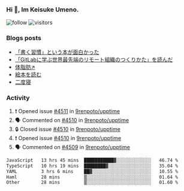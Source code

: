 ### Hi 👋, Im Keisuke Umeno.

<!--
**9renpoto/9renpoto** is a ✨ _special_ ✨ repository because its `README.md` (this file) appears on your GitHub profile.

Here are some ideas to get you started:

- 🔭 I’m currently working on ...
- 🌱 I’m currently learning ...
- 👯 I’m looking to collaborate on ...
- 🤔 I’m looking for help with ...
- 💬 Ask me about ...
- 📫 How to reach me: ...
- 😄 Pronouns: ...
- ⚡ Fun fact: ...
-->

![follow](https://img.shields.io/github/followers/9renpoto?label=Follow&style=social)
![visitors](https://komarev.com/ghpvc/?username=9renpoto&label=Profile%20views&color=0e75b6&style=flat)

### Blogs posts

<!-- BLOG-POST-LIST:START -->
- [「書く習慣」という本が面白かった](https://9renpoto.win/entry/2024/11/11/leave_a_feeling_sad)
- [「GitLabに学ぶ世界最先端のリモート組織のつくりかた」を読んだ](https://9renpoto.win/entry/2024/09/10/remote_organization)
- [体脂肪↗](https://9renpoto.win/entry/2024/08/12/gaining_fat)
- [絵本を読む](https://9renpoto.win/entry/2024/07/26/picture_book)
- [二度寝](https://9renpoto.win/entry/2024/07/18/going_back_to_sleep)
<!-- BLOG-POST-LIST:END -->

### Activity

<!--START_SECTION:activity-->
1. ❗ Opened issue [#4511](https://github.com/9renpoto/upptime/issues/4511) in [9renpoto/upptime](https://github.com/9renpoto/upptime)
2. 🗣 Commented on [#4510](https://github.com/9renpoto/upptime/issues/4510#issuecomment-2508720066) in [9renpoto/upptime](https://github.com/9renpoto/upptime)
3. 🔒 Closed issue [#4510](https://github.com/9renpoto/upptime/issues/4510) in [9renpoto/upptime](https://github.com/9renpoto/upptime)
4. ❗ Opened issue [#4510](https://github.com/9renpoto/upptime/issues/4510) in [9renpoto/upptime](https://github.com/9renpoto/upptime)
5. 🗣 Commented on [#4509](https://github.com/9renpoto/upptime/issues/4509#issuecomment-2508699747) in [9renpoto/upptime](https://github.com/9renpoto/upptime)
<!--END_SECTION:activity-->

<!--START_SECTION:waka-->

```txt
JavaScript   13 hrs 45 mins  ███████████▓░░░░░░░░░░░░░   46.74 %
TypeScript   10 hrs 19 mins  ████████▓░░░░░░░░░░░░░░░░   35.04 %
YAML         3 hrs 6 mins    ██▓░░░░░░░░░░░░░░░░░░░░░░   10.55 %
Haml         28 mins         ▒░░░░░░░░░░░░░░░░░░░░░░░░   01.64 %
Other        28 mins         ▒░░░░░░░░░░░░░░░░░░░░░░░░   01.60 %
```

<!--END_SECTION:waka-->
